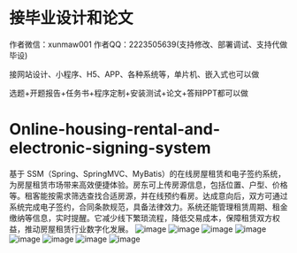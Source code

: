 # 接毕业设计和论文
作者微信：xunmaw001  作者QQ：2223505639(支持修改、部署调试、支持代做毕设)

接网站设计、小程序、H5、APP、各种系统等，单片机、嵌入式也可以做

选题+开题报告+任务书+程序定制+安装测试+论文+答辩PPT都可以做
# Online-housing-rental-and-electronic-signing-system
基于 SSM（Spring、SpringMVC、MyBatis）的在线房屋租赁和电子签约系统，为房屋租赁市场带来高效便捷体验。房东可上传房源信息，包括位置、户型、价格等。租客能按需求筛选查找合适房源，并在线预约看房。达成意向后，双方可通过系统完成电子签约，合同条款规范，具备法律效力。系统还能管理租赁周期、租金缴纳等信息，实时提醒。它减少线下繁琐流程，降低交易成本，保障租赁双方权益，推动房屋租赁行业数字化发展。 
![image](https://github.com/user-attachments/assets/c262409f-4a58-43da-8985-d15df2dd4dd7)
![image](https://github.com/user-attachments/assets/3dd65a72-43c8-4d2c-ba2b-1e762ff3fa8a)
![image](https://github.com/user-attachments/assets/c83f5191-1a6f-4636-9d28-6e2005b55ec0)
![image](https://github.com/user-attachments/assets/865f6af4-6bd8-450b-aca2-2cef0a5a7e8e)
![image](https://github.com/user-attachments/assets/67d14213-f81e-48a9-97ad-d3cae71c896b)
![image](https://github.com/user-attachments/assets/428a221b-9775-4a68-90f2-e183a51c9d88)
![image](https://github.com/user-attachments/assets/32b5149b-54fe-42f4-a057-53ecd2cbe423)
![image](https://github.com/user-attachments/assets/ecc6a499-a64b-42f4-97a0-1b01c0d266a6)
